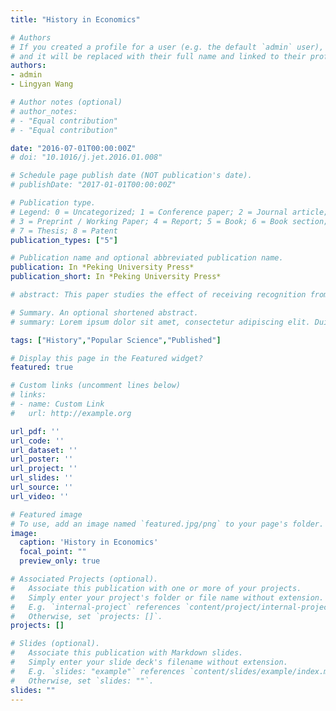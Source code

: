 ```yaml
---
title: "History in Economics"

# Authors
# If you created a profile for a user (e.g. the default `admin` user), write the username (folder name) here
# and it will be replaced with their full name and linked to their profile.
authors:
- admin
- Lingyan Wang

# Author notes (optional)
# author_notes:
# - "Equal contribution"
# - "Equal contribution"

date: "2016-07-01T00:00:00Z"
# doi: "10.1016/j.jet.2016.01.008"

# Schedule page publish date (NOT publication's date).
# publishDate: "2017-01-01T00:00:00Z"

# Publication type.
# Legend: 0 = Uncategorized; 1 = Conference paper; 2 = Journal article;
# 3 = Preprint / Working Paper; 4 = Report; 5 = Book; 6 = Book section;
# 7 = Thesis; 8 = Patent
publication_types: ["5"]

# Publication name and optional abbreviated publication name.
publication: In *Peking University Press*
publication_short: In *Peking University Press*

# abstract: This paper studies the effect of receiving recognition from peers on the motivation of providing the content. Using unique data from the largest Chinese Question-and-Answer platform, we evaluate whether an influencer is motivated to answer more questions after receiving more votes from others. Employing panel regression models with instrumental variables, we find that peers' votes significantly encourage more answers, but the platform’s badge policies largely weaken the effect. Two badge policies are considered in our paper,selfauthentication badge and best answerer badge. Our findings suggest that while badges in the Q&A platform make it easier for users to identify the quality of an influencer, those badges that include a strong connotation also limit the content contribution since influencers have concerns about their reputation management and privacy. Therefore, policies based on reputation and privacy may backlash against policies that increase traffic by encouraging voting.

# Summary. An optional shortened abstract.
# summary: Lorem ipsum dolor sit amet, consectetur adipiscing elit. Duis posuere tellus ac convallis placerat. Proin tincidunt magna sed ex sollicitudin condimentum.

tags: ["History","Popular Science","Published"]

# Display this page in the Featured widget?
featured: true

# Custom links (uncomment lines below)
# links:
# - name: Custom Link
#   url: http://example.org

url_pdf: ''
url_code: ''
url_dataset: ''
url_poster: ''
url_project: ''
url_slides: ''
url_source: ''
url_video: ''

# Featured image
# To use, add an image named `featured.jpg/png` to your page's folder.
image:
  caption: 'History in Economics'
  focal_point: ""
  preview_only: true

# Associated Projects (optional).
#   Associate this publication with one or more of your projects.
#   Simply enter your project's folder or file name without extension.
#   E.g. `internal-project` references `content/project/internal-project/index.md`.
#   Otherwise, set `projects: []`.
projects: []

# Slides (optional).
#   Associate this publication with Markdown slides.
#   Simply enter your slide deck's filename without extension.
#   E.g. `slides: "example"` references `content/slides/example/index.md`.
#   Otherwise, set `slides: ""`.
slides: ""
---
```



